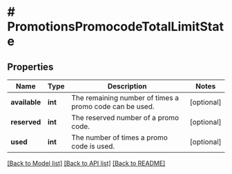 # # PromotionsPromocodeTotalLimitState

## Properties

Name | Type | Description | Notes
------------ | ------------- | ------------- | -------------
**available** | **int** | The remaining number of times a promo code can be used. | [optional]
**reserved** | **int** | The reserved number of a promo code. | [optional]
**used** | **int** | The number of times a promo code is used. | [optional]

[[Back to Model list]](../../README.md#models) [[Back to API list]](../../README.md#endpoints) [[Back to README]](../../README.md)
